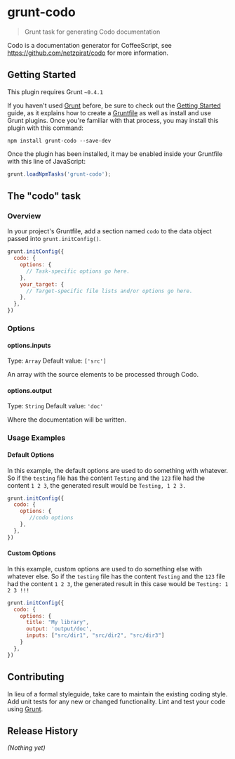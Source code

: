 # grunt-codo

> Grunt task for generating Codo documentation

Codo is a documentation generator for CoffeeScript, see https://github.com/netzpirat/codo for more information.

## Getting Started
This plugin requires Grunt `~0.4.1`

If you haven't used [Grunt](http://gruntjs.com/) before, be sure to check out the [Getting Started](http://gruntjs.com/getting-started) guide, as it explains how to create a [Gruntfile](http://gruntjs.com/sample-gruntfile) as well as install and use Grunt plugins. Once you're familiar with that process, you may install this plugin with this command:

```shell
npm install grunt-codo --save-dev
```

Once the plugin has been installed, it may be enabled inside your Gruntfile with this line of JavaScript:

```js
grunt.loadNpmTasks('grunt-codo');
```

## The "codo" task

### Overview
In your project's Gruntfile, add a section named `codo` to the data object passed into `grunt.initConfig()`.

```js
grunt.initConfig({
  codo: {
    options: {
      // Task-specific options go here.
    },
    your_target: {
      // Target-specific file lists and/or options go here.
    },
  },
})
```

### Options

#### options.inputs
Type: `Array`
Default value: `['src']`

An array with the source elements to be processed through Codo.

#### options.output
Type: `String`
Default value: `'doc'`

Where the documentation will be written.

### Usage Examples

#### Default Options
In this example, the default options are used to do something with whatever. So if the `testing` file has the content `Testing` and the `123` file had the content `1 2 3`, the generated result would be `Testing, 1 2 3.`

```js
grunt.initConfig({
  codo: {
    options: {
       //codo options
    },
  },
})
```

#### Custom Options
In this example, custom options are used to do something else with whatever else. So if the `testing` file has the content `Testing` and the `123` file had the content `1 2 3`, the generated result in this case would be `Testing: 1 2 3 !!!`

```js
grunt.initConfig({
  codo: {
    options: {
      title: "My library",
      output: 'output/doc',
      inputs: ["src/dir1", "src/dir2", "src/dir3"]
    }
  },
})
```

## Contributing
In lieu of a formal styleguide, take care to maintain the existing coding style. Add unit tests for any new or changed functionality. Lint and test your code using [Grunt](http://gruntjs.com/).

## Release History
_(Nothing yet)_
